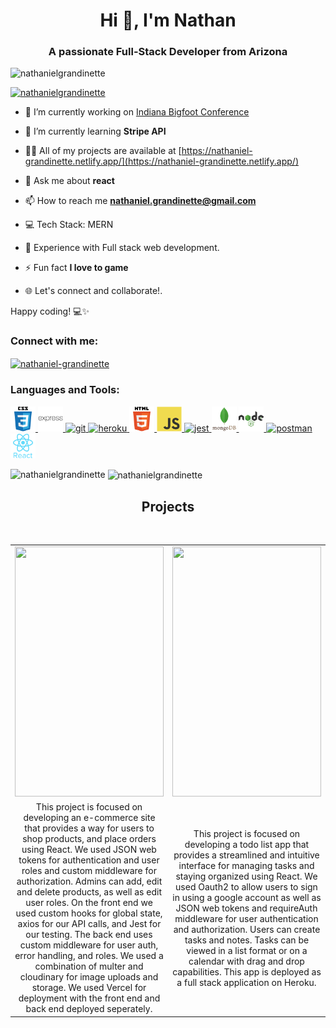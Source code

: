 <h1 align="center">Hi 👋, I'm Nathan</h1>
<h3 align="center">A passionate Full-Stack Developer from Arizona</h3>

<p align="left"> <img src="https://komarev.com/ghpvc/?username=nathanielgrandinette&label=Profile%20views&color=0e75b6&style=flat" alt="nathanielgrandinette" /> </p>

<p align="left"> <a href="https://github.com/ryo-ma/github-profile-trophy"><img src="https://github-profile-trophy.vercel.app/?username=nathanielgrandinette" alt="nathanielgrandinette" /></a> </p>

- 🔭 I’m currently working on [Indiana Bigfoot Conference](https://github.com/wiserdeveloper/indiana-bigfoot-conference)

- 🌱 I’m currently learning **Stripe API**

- 👨‍💻 All of my projects are available at [https://nathaniel-grandinette.netlify.app/](https://nathaniel-grandinette.netlify.app/)

- 💬 Ask me about **react**

- 📫 How to reach me **nathaniel.grandinette@gmail.com**

- 💻 Tech Stack: MERN

- 🔧 Experience with Full stack web development.

- ⚡ Fun fact **I love to game**

- 🌐 Let's connect and collaborate!.

Happy coding! 💻✨

<h3 align="left">Connect with me:</h3>
<p align="left">
<a href="https://linkedin.com/in/nathaniel-grandinette" target="blank"><img align="center" src="https://raw.githubusercontent.com/rahuldkjain/github-profile-readme-generator/master/src/images/icons/Social/linked-in-alt.svg" alt="nathaniel-grandinette" height="30" width="40" /></a>
</p>

<h3 align="left">Languages and Tools:</h3>
<p align="left"> <a href="https://www.w3schools.com/css/" target="_blank" rel="noreferrer"> <img src="https://raw.githubusercontent.com/devicons/devicon/master/icons/css3/css3-original-wordmark.svg" alt="css3" width="40" height="40"/> </a> <a href="https://expressjs.com" target="_blank" rel="noreferrer"> <img src="https://raw.githubusercontent.com/devicons/devicon/master/icons/express/express-original-wordmark.svg" alt="express" width="40" height="40"/> </a> <a href="https://git-scm.com/" target="_blank" rel="noreferrer"> <img src="https://www.vectorlogo.zone/logos/git-scm/git-scm-icon.svg" alt="git" width="40" height="40"/> </a> <a href="https://heroku.com" target="_blank" rel="noreferrer"> <img src="https://www.vectorlogo.zone/logos/heroku/heroku-icon.svg" alt="heroku" width="40" height="40"/> </a> <a href="https://www.w3.org/html/" target="_blank" rel="noreferrer"> <img src="https://raw.githubusercontent.com/devicons/devicon/master/icons/html5/html5-original-wordmark.svg" alt="html5" width="40" height="40"/> </a> <a href="https://developer.mozilla.org/en-US/docs/Web/JavaScript" target="_blank" rel="noreferrer"> <img src="https://raw.githubusercontent.com/devicons/devicon/master/icons/javascript/javascript-original.svg" alt="javascript" width="40" height="40"/> </a> <a href="https://jestjs.io" target="_blank" rel="noreferrer"> <img src="https://www.vectorlogo.zone/logos/jestjsio/jestjsio-icon.svg" alt="jest" width="40" height="40"/> </a> <a href="https://www.mongodb.com/" target="_blank" rel="noreferrer"> <img src="https://raw.githubusercontent.com/devicons/devicon/master/icons/mongodb/mongodb-original-wordmark.svg" alt="mongodb" width="40" height="40"/> </a> <a href="https://nodejs.org" target="_blank" rel="noreferrer"> <img src="https://raw.githubusercontent.com/devicons/devicon/master/icons/nodejs/nodejs-original-wordmark.svg" alt="nodejs" width="40" height="40"/> </a> <a href="https://postman.com" target="_blank" rel="noreferrer"> <img src="https://www.vectorlogo.zone/logos/getpostman/getpostman-icon.svg" alt="postman" width="40" height="40"/> </a> <a href="https://reactjs.org/" target="_blank" rel="noreferrer"> <img src="https://raw.githubusercontent.com/devicons/devicon/master/icons/react/react-original-wordmark.svg" alt="react" width="40" height="40"/> </a> </p>

<p><img align="left" src="https://github-readme-stats.vercel.app/api/top-langs?username=nathanielgrandinette&show_icons=true&locale=en&layout=compact" alt="nathanielgrandinette" /></p>

<p>&nbsp;<img align="center" src="https://github-readme-stats.vercel.app/api?username=nathanielgrandinette&show_icons=true&locale=en" alt="nathanielgrandinette" /></p>

<h2 align="center">Projects</h2>

</br>

<table align="center" margin-top="400">
  <tr>
    <td>
      <img src="https://github.com/NathanielGrandinette/NathanielGrandinette/assets/110182749/c0039c6c-2ded-4ca7-85f1-950c01bc9a80" height="400" width="100%"/>
    </td>
    <td>
      <img src="https://github.com/NathanielGrandinette/NathanielGrandinette/assets/110182749/28ca5f26-a0ca-4405-878c-8efd22be6f94" height="400" width="100%"/> 
    </td>
  </tr>
  <tr>
    <td width="45%" align="center">
       This project is focused on developing an e-commerce site that provides a way for users to shop products, and place orders using React. We used JSON web tokens for authentication and user roles and custom middleware for authorization. Admins can add, edit and delete products, as well as edit user roles. On the front end we used custom hooks for global state, axios for our API calls, and Jest for our testing. The back end uses custom middleware for user auth, error handling, and roles. We used a combination of multer and cloudinary for image uploads and storage. We used Vercel for deployment with the front end and back end deployed seperately.
    </td>
    <td width="45%" align="center">
      This project is focused on developing a todo list app that provides a streamlined and intuitive interface for managing tasks and staying organized using React. We used Oauth2 to allow users to sign in using a google account as well as JSON web tokens and requireAuth middleware for user authentication and authorization. Users can create tasks and notes. Tasks can be viewed in a list format or on a calendar with drag and drop capabilities. This app is deployed as a full stack application on Heroku.
    </td>
  </tr>
</table>
